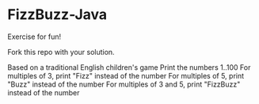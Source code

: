 # FizzBuzz-Java
Exercise for fun!

Fork this repo with your solution.

Based on a traditional English children's game
Print the numbers 1..100
For multiples of 3, print "Fizz" instead of the number
For multiples of 5, print "Buzz" instead of the number
For multiples of 3 and 5, print "FizzBuzz" instead of the number

